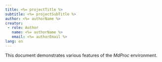```yaml
---
title: <%= projectTitle %>
subtitle: <%= projectSubTitle %>
author: <%= authorName %>
creator:
 - role: Author
   name: <%= authorName %>
   email: <%= authorEmail %>
lang: en
---
```


This document demonstrates various features of the _MdProc_ environment.

<!-- #include inc/includes.md -->

<!-- #include inc/images.md -->

<!-- #include inc/query.md -->

<!-- #include inc/graph.md --> 

<!-- #include inc/links.md -->
